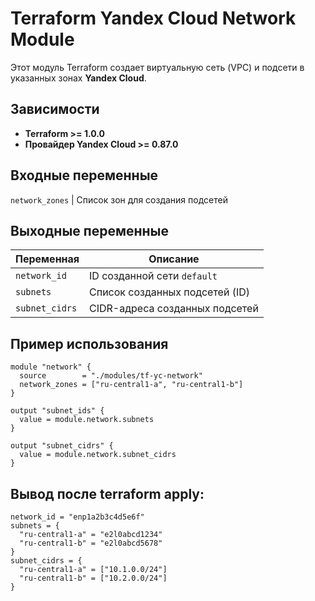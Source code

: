 # Terraform Yandex Cloud Network Module

Этот модуль Terraform создает виртуальную сеть (VPC) и подсети в указанных зонах **Yandex Cloud**.

## Зависимости
- **Terraform >= 1.0.0**
- **Провайдер Yandex Cloud >= 0.87.0**

## Входные переменные
`network_zones` | Список зон для создания подсетей
## Выходные переменные

| Переменная      | Описание                                      |
|----------------|----------------------------------------------|
| `network_id`   | ID созданной сети `default`                 |
| `subnets`      | Список созданных подсетей (ID)               |
| `subnet_cidrs` | CIDR-адреса созданных подсетей              |

## Пример использования

```hcl
module "network" {
  source        = "./modules/tf-yc-network"
  network_zones = ["ru-central1-a", "ru-central1-b"]
}

output "subnet_ids" {
  value = module.network.subnets
}

output "subnet_cidrs" {
  value = module.network.subnet_cidrs
}
```
## Вывод после terraform apply:
```hcl
network_id = "enp1a2b3c4d5e6f"
subnets = {
  "ru-central1-a" = "e2l0abcd1234"
  "ru-central1-b" = "e2l0abcd5678"
}
subnet_cidrs = {
  "ru-central1-a" = ["10.1.0.0/24"]
  "ru-central1-b" = ["10.2.0.0/24"]
}
```